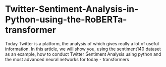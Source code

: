 # Twitter-Sentiment-Analysis-in-Python-using-the-RoBERTa-transformer
Today Twitter is a platform, the analysis of which gives really a lot of useful information. In this article, we will show you, using the sentiment140 dataset as an example, how to conduct Twitter Sentiment Analysis using python and the most advanced neural networks for today - transformers
